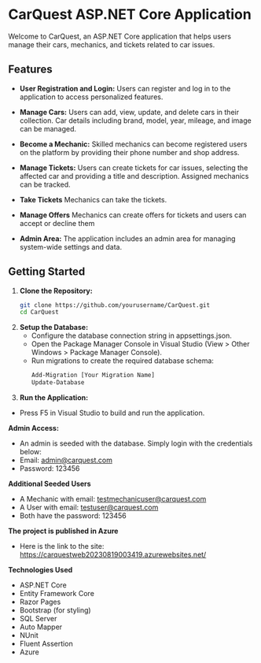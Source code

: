 # CarQuest ASP.NET Core Application

Welcome to CarQuest, an ASP.NET Core application that helps users manage their cars, mechanics, and tickets related to car issues.

## Features

- **User Registration and Login:** Users can register and log in to the application to access personalized features.

- **Manage Cars:** Users can add, view, update, and delete cars in their collection. Car details including brand, model, year, mileage, and image can be managed.

- **Become a Mechanic:** Skilled mechanics can become registered users on the platform by providing their phone number and shop address.

- **Manage Tickets:** Users can create tickets for car issues, selecting the affected car and providing a title and description. Assigned mechanics can be tracked.
  
- **Take Tickets** Mechanics can take the tickets.

- **Manage Offers** Mechanics can create offers for tickets and users can accept or decline them

- **Admin Area:** The application includes an admin area for managing system-wide settings and data.

## Getting Started

1. **Clone the Repository:**
   ```sh
   git clone https://github.com/yourusername/CarQuest.git
   cd CarQuest

2. **Setup the Database:**
   - Configure the database connection string in appsettings.json.
   - Open the Package Manager Console in Visual Studio (View > Other Windows > Package Manager Console).
   - Run migrations to create the required database schema:
     ```sh
     Add-Migration [Your Migration Name]
     Update-Database

3. **Run the Application:**
  - Press F5 in Visual Studio to build and run the application.

**Admin Access:**
  - An admin is seeded with the database. Simply login with the credentials below:
  - Email: admin@carquest.com
  - Password: 123456

**Additional Seeded Users**
  - A Mechanic with email: testmechanicuser@carquest.com
  - A User with email: testuser@carquest.com
  - Both have the password: 123456

**The project is published in Azure**
  - Here is the link to the site: https://carquestweb20230819003419.azurewebsites.net/
    
**Technologies Used**
  - ASP.NET Core
  - Entity Framework Core
  - Razor Pages
  - Bootstrap (for styling)
  - SQL Server
  - Auto Mapper
  - NUnit
  - Fluent Assertion
  - Azure
